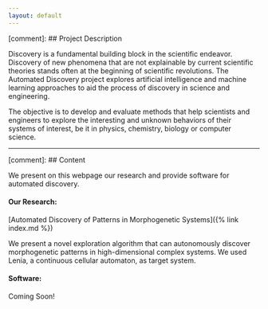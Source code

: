 ```yaml
---
layout: default
---
```


[comment]: ## Project Description

Discovery is a fundamental building block in the scientific endeavor.
Discovery of new phenomena that are not explainable by current scientific theories stands often at the beginning of scientific revolutions.
The Automated Discovery project explores artificial intelligence and machine learning approaches to aid the process of discovery in science and engineering.

The objective is to develop and evaluate methods that help scientists and engineers to explore the interesting and unknown behaviors of their systems of interest, be it in physics, chemistry, biology or computer science.

 
* * *
[comment]: ## Content

We present on this webpage our research and provide software for automated discovery.

#### Our Research:

[Automated Discovery of Patterns in Morphogenetic Systems]({% link index.md %})

We present a novel exploration algorithm that can autonomously discover morphogenetic patterns in high-dimensional complex systems.
We used Lenia, a continuous cellular automaton, as target system.


#### Software:

Coming Soon!
